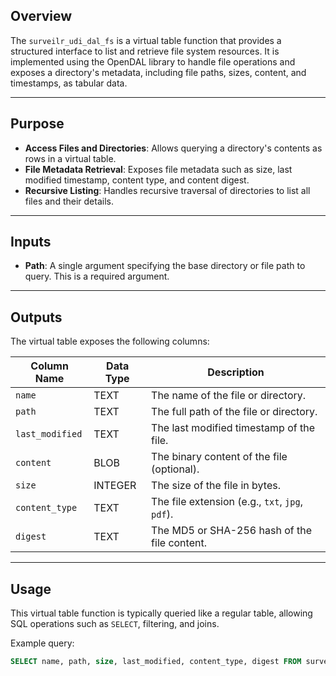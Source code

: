 ## Overview
The `surveilr_udi_dal_fs` is a virtual table function that provides a structured interface to list and retrieve file system resources. It is implemented using the OpenDAL library to handle file operations and exposes a directory's metadata, including file paths, sizes, content, and timestamps, as tabular data.

---

## Purpose
- **Access Files and Directories**: Allows querying a directory's contents as rows in a virtual table.
- **File Metadata Retrieval**: Exposes file metadata such as size, last modified timestamp, content type, and content digest.
- **Recursive Listing**: Handles recursive traversal of directories to list all files and their details.

---

## Inputs
- **Path**: A single argument specifying the base directory or file path to query. This is a required argument.

---

## Outputs
The virtual table exposes the following columns:

| Column Name       | Data Type | Description                                         |
|--------------------|-----------|-----------------------------------------------------|
| `name`            | TEXT      | The name of the file or directory.                 |
| `path`            | TEXT      | The full path of the file or directory.            |
| `last_modified`   | TEXT      | The last modified timestamp of the file.           |
| `content`         | BLOB      | The binary content of the file (optional).         |
| `size`            | INTEGER   | The size of the file in bytes.                     |
| `content_type`    | TEXT      | The file extension (e.g., `txt`, `jpg`, `pdf`).    |
| `digest`          | TEXT      | The MD5 or SHA-256 hash of the file content.       |

---

## Usage

This virtual table function is typically queried like a regular table, allowing SQL operations such as `SELECT`, filtering, and joins.

Example query:
```sql
SELECT name, path, size, last_modified, content_type, digest FROM surveilr_udi_dal_fs('/path/to/directory');
```